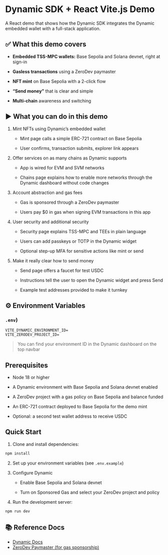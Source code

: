 # Dynamic SDK + React Vite.js Demo

A React demo that shows how the Dynamic SDK integrates the Dynamic embedded wallet with a full-stack application.

## ✅ What this demo covers

- **Embedded TSS-MPC wallets:** Base Sepolia and Solana devnet, right at sign-in

- **Gasless transactions** using a ZeroDev paymaster

- **NFT mint** on Base Sepolia with a 2-click flow

- **“Send money”** that is clear and simple

- **Multi-chain** awareness and switching

## ▶️ What you can do in this demo

1. Mint NFTs using Dynamic’s embedded wallet
  
    - Mint page calls a simple ERC-721 contract on Base Sepolia
  
    - User confirms, transaction submits, explorer link appears

2. Offer services on as many chains as Dynamic supports

    - App is wired for EVM and SVM networks
  
    - Chains page explains how to enable more networks through the Dynamic dashboard without code changes

3. Account abstraction and gas fees

    - Gas is sponsored through a ZeroDev paymaster
  
    - Users pay $0 in gas when signing EVM transactions in this app

4. User security and additional security

    - Security page explains TSS-MPC and TEEs in plain language
  
    - Users can add passkeys or TOTP in the Dynamic widget
  
    - Optional step-up MFA for sensitive actions like mint or send

5. Make it really clear how to send money

    - Send page offers a faucet for test USDC
  
    - Instructions tell the user to open the Dynamic widget and press Send
  
    - Example test addresses provided to make it turnkey

## ⚙️ Environment Variables
### `.env`)

```env
VITE_DYNAMIC_ENVIRONMENT_ID=
VITE_ZERODEV_PROJECT_ID=
```
> You can find your environment ID in the Dynamic dashboard on the top navbar

## Prerequisites

- Node 18 or higher

- A Dynamic environment with Base Sepolia and Solana devnet enabled

- A ZeroDev project with a gas policy on Base Sepolia and balance funded

- An ERC-721 contract deployed to Base Sepolia for the demo mint

- Optional: a second test wallet address to receive USDC

## Quick Start

1. Clone and install dependencies:

```bash
npm install
```

2. Set up your environment variables (see `.env.example`)

3. Configure Dynamic

   - Enable Base Sepolia and Solana devnet
 
   - Turn on Sponsored Gas and select your ZeroDev project and policy

3. Run the development server:

```bash
npm run dev
```

## :books: Reference Docs
- [Dynamic Docs](https://docs.dynamic.xyz)
- [ZeroDev Paymaster (for gas sponsorship)](https://docs.zerodev.app/sdk/core-api/sponsor-gas)